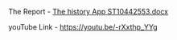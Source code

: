 The Report - [The history App ST10442553.docx](https://github.com/Khetheloshongwe/Demo/files/14883199/The.history.App.ST10442553.docx)
 
 youTube Link - https://youtu.be/-rXxthp_YYg
 
